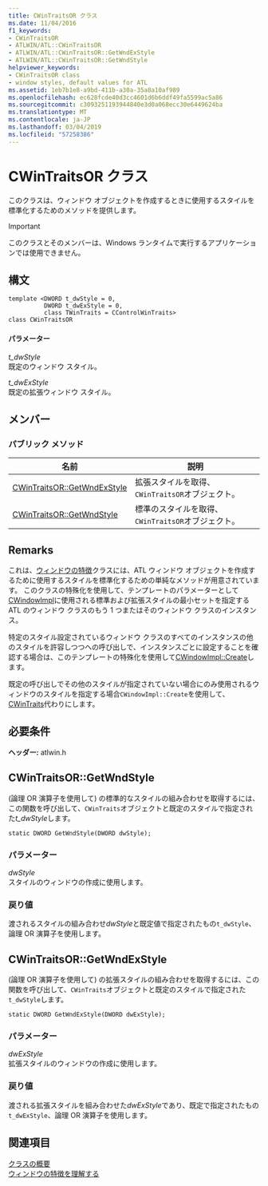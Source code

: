 ```yaml
---
title: CWinTraitsOR クラス
ms.date: 11/04/2016
f1_keywords:
- CWinTraitsOR
- ATLWIN/ATL::CWinTraitsOR
- ATLWIN/ATL::CWinTraitsOR::GetWndExStyle
- ATLWIN/ATL::CWinTraitsOR::GetWndStyle
helpviewer_keywords:
- CWinTraitsOR class
- window styles, default values for ATL
ms.assetid: 1eb7b1e8-a9bd-411b-a30a-35a8a10af989
ms.openlocfilehash: ec628fcde40d3cc4601d6b6ddf49fa5599ac5a86
ms.sourcegitcommit: c3093251193944840e3d0a068ecc30e6449624ba
ms.translationtype: MT
ms.contentlocale: ja-JP
ms.lasthandoff: 03/04/2019
ms.locfileid: "57258386"
---
```

# <a name="cwintraitsor-class"></a>CWinTraitsOR クラス

このクラスは、ウィンドウ オブジェクトを作成するときに使用するスタイルを標準化するためのメソッドを提供します。

> [!IMPORTANT]
>  このクラスとそのメンバーは、Windows ランタイムで実行するアプリケーションでは使用できません。

## <a name="syntax"></a>構文

```
template <DWORD t_dwStyle = 0,
          DWORD t_dwExStyle = 0,
          class TWinTraits = CControlWinTraits>
class CWinTraitsOR
```

#### <a name="parameters"></a>パラメーター

*t_dwStyle*<br/>
既定のウィンドウ スタイル。

*t_dwExStyle*<br/>
既定の拡張ウィンドウ スタイル。

## <a name="members"></a>メンバー

### <a name="public-methods"></a>パブリック メソッド

|名前|説明|
|----------|-----------------|
|[CWinTraitsOR::GetWndExStyle](#getwndexstyle)|拡張スタイルを取得、`CWinTraitsOR`オブジェクト。|
|[CWinTraitsOR::GetWndStyle](#getwndstyle)|標準のスタイルを取得、`CWinTraitsOR`オブジェクト。|

## <a name="remarks"></a>Remarks

これは、[ウィンドウの特徴](../../atl/understanding-window-traits.md)クラスには、ATL ウィンドウ オブジェクトを作成するために使用するスタイルを標準化するための単純なメソッドが用意されています。 このクラスの特殊化を使用して、テンプレートのパラメーターとして[CWindowImpl](../../atl/reference/cwindowimpl-class.md)に使用される標準および拡張スタイルの最小セットを指定する ATL のウィンドウ クラスのもう 1 つまたはそのウィンドウ クラスのインスタンス。

特定のスタイル設定されているウィンドウ クラスのすべてのインスタンスの他のスタイルを許容しつつへの呼び出しで、インスタンスごとに設定することを確認する場合は、このテンプレートの特殊化を使用して[CWindowImpl::Create](../../atl/reference/cwindowimpl-class.md#create)します。

既定の呼び出しでその他のスタイルが指定されていない場合にのみ使用されるウィンドウのスタイルを指定する場合`CWindowImpl::Create`を使用して、 [CWinTraits](../../atl/reference/cwintraits-class.md)代わりにします。

## <a name="requirements"></a>必要条件

**ヘッダー:** atlwin.h

##  <a name="getwndstyle"></a>  CWinTraitsOR::GetWndStyle

(論理 OR 演算子を使用して) の標準的なスタイルの組み合わせを取得するには、この関数を呼び出して、`CWinTraits`オブジェクトと既定のスタイルで指定された*t_dwStyle*します。

```
static DWORD GetWndStyle(DWORD dwStyle);
```

### <a name="parameters"></a>パラメーター

*dwStyle*<br/>
スタイルのウィンドウの作成に使用します。

### <a name="return-value"></a>戻り値

渡されるスタイルの組み合わせ*dwStyle*と既定値で指定されたもの`t_dwStyle`、論理 OR 演算子を使用します。

##  <a name="getwndexstyle"></a>  CWinTraitsOR::GetWndExStyle

(論理 OR 演算子を使用して) の拡張スタイルの組み合わせを取得するには、この関数を呼び出して、`CWinTraits`オブジェクトと既定のスタイルで指定された`t_dwStyle`します。

```
static DWORD GetWndExStyle(DWORD dwExStyle);
```

### <a name="parameters"></a>パラメーター

*dwExStyle*<br/>
拡張スタイルのウィンドウの作成に使用します。

### <a name="return-value"></a>戻り値

渡される拡張スタイルを組み合わせた*dwExStyle*であり、既定で指定されたもの`t_dwExStyle`、論理 OR 演算子を使用します。

## <a name="see-also"></a>関連項目

[クラスの概要](../../atl/atl-class-overview.md)<br/>
[ウィンドウの特徴を理解する](../../atl/understanding-window-traits.md)

